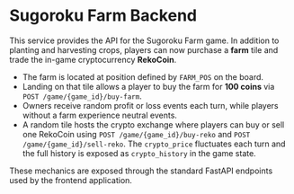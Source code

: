# Sugoroku Farm Backend

This service provides the API for the Sugoroku Farm game. In addition to
planting and harvesting crops, players can now purchase a **farm** tile and
trade the in-game cryptocurrency **RekoCoin**.

* The farm is located at position defined by `FARM_POS` on the board.
* Landing on that tile allows a player to buy the farm for **100 coins** via
  `POST /game/{game_id}/buy-farm`.
* Owners receive random profit or loss events each turn, while players without
  a farm experience neutral events.
* A random tile hosts the crypto exchange where players can buy or sell one
  RekoCoin using `POST /game/{game_id}/buy-reko` and
  `POST /game/{game_id}/sell-reko`. The `crypto_price` fluctuates each turn
  and the full history is exposed as `crypto_history` in the game state.

These mechanics are exposed through the standard FastAPI endpoints used by the
frontend application.
